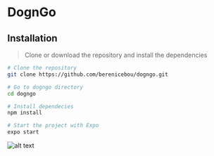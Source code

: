 # DognGo

## Installation

> Clone or download the repository and install the dependencies

```bash
# Clone the repository
git clone https://github.com/berenicebou/dogngo.git

# Go to dogngo directory
cd dogngo

# Install dependecies
npm install

# Start the project with Expo
expo start
```

![alt text](https://github.com/berenicebou/dogngo/blob/master/assets/logo/logo-officiel.ico "Logo DognGo")

